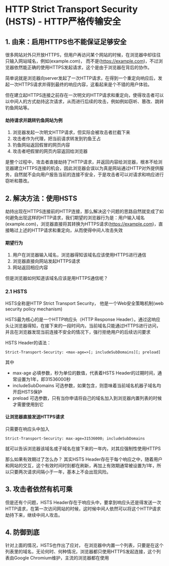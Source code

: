 # HTTP Strict Transport Security (HSTS) - HTTP严格传输安全

## 1. 由来：启用HTTPS也不能保证足够安全

很多网站对外只开放HTTPS，但用户再访问某个网站的时候，在浏览器中却往往只输入网站域名，例如(example.com)， 而不是(https://example.com)，不过浏览器依然能正确的使用HTTPS发起请求，这个是由于浏览器在背后的协作。

简单说就是浏览器向server发起了一次HTTP请求，在得到一个重定向响应后，发起一次HTTPS请求并得到最终的响应内容，这看起来是个不错的用户体验。

但在建立起HTTPS连接之前存在一次明文的HTTP请求和重定向，使得攻击者可以以中间人的方式劫持这次请求，从而进行后续的攻击，例如例如窃听、篡改、跳转钓鱼网站等。

#### 劫持请求并跳转钓鱼网站为例

1. 浏览器发起一次明文HTTP请求，但实际会被攻击者拦截下来
2. 攻击者作为代理，把当前请求转发到钓鱼王占
3. 钓鱼网站返回假冒的网页内容
4. 攻击者吧假冒的网页内容返回给浏览器

是整个过程中，攻击者直接劫持了HTTP请求，并返回内容给浏览器，根本不给浏览器建立HTTPS连接的机会，因此浏览器会误以为真是网站通过HTTP对外提供服务，自然就不会向用户报告当前的连接不安全，于是攻击者可以对请求和响应进行窃听和篡改。

## 2. 解决方法：使用HSTS

劫持出现在HTTPS连接前的HTTP连接，那么解决这个问题的思路自然就变成了如何避免出现这样的HTTP请求，我们期望的浏览器行为是：用户输入域名(example.com)，浏览器直接将其转换为HTTPS请求(https://example.com)，直接略过上述的HTTP请求和重定向，从而使得中间人攻击失效

#### 期望行为

1. 用户在浏览器输入域名，浏览器得知该域名应该使用HTTPS进行通信
2. 浏览器直接向网站发起HTTPS请求
3. 网站返回相应内容

但是浏览器如何知道该域名应该是用HTTPS通信呢？

### 2.1 HSTS

HSTS全称是HTTP Strict Transport Security， 他是一个Web安全策略机制(web security policy mechanism)

HSTS最为核心的是一个HTTP响应头（HTTP Response Header）。通过这响应头让浏览器得知，在接下来的一段时间内，当前域名只能通过HTTPS进行访问，并且在浏览器发现当前连接不安全的情况下，强行拒绝用户的后续访问要求

HSTS Header的语法：

```
Strict-Transport-Security: <max-age=>[; includeSubDomains][; preload]
```

其中

- max-age 必填参数，秒为单位的数值，代表着HSTS Header的过期时间，通常设置为1年，即31536000秒
- includeSubDomains 可选参数，如果包含，则意味着当前域名机器子域名均开启HSTS保护
- preload 可选参数，只有当你申请将自己的域名加入到浏览器内置列表的时候才需要使用到它

#### 让浏览器直接发送HTTPS请求

只需要在响应头中加入
```
Strict-Transport-Security: max-age=31536000; includeSubDomains
```

就可以告诉浏览器该域名或子域名在接下来的一年内，对其应强制性使用HTTPS


那么如果有效期过了怎么办？ 其实HSTS Header存在于每个响应之中，随着用户和网站的交互，这个有效时间时刻都在刷新，再加上有效期通常被设置为1年，所以只要两次请求间隔小于一年，基本上不会出现风险。

## 3. 攻击者依然有机可乘

但是还有个问题，HSTS Header存在于响应头中，要拿到响应头还是得发送一次HTTP请求，在第一次访问网站的时候，这时候中间人依然可以将这个HTTP请求劫持下来，继续中间人攻击。

## 4. 防御到底

针对上面的情况，HSTS也作出了应对， 在浏览器中内置一个列表，只要是在这个列表里的域名，无论何时、何种情况，浏览器都只使用HTTPS发起连接，这个列表由Google Chromium维护，主流的浏览器都在使用